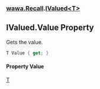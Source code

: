 ### [wawa.Recall](wawa.Recall.md 'wawa.Recall').[IValued&lt;T&gt;](IValued{T}.md 'wawa.Recall.IValued<T>')

## IValued<T>.Value Property

Gets the value.

```csharp
T Value { get; }
```

#### Property Value
[T](IValued{T}.md#wawa.Recall.IValued_T_.T 'wawa.Recall.IValued<T>.T')